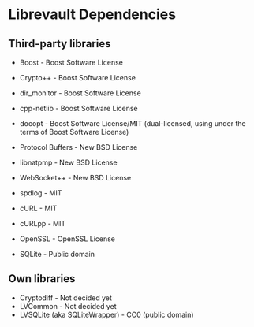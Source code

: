 Librevault Dependencies
=======================

Third-party libraries
---------------------
- Boost - Boost Software License
- Crypto++ - Boost Software License
- dir_monitor - Boost Software License
- cpp-netlib - Boost Software License
- docopt - Boost Software License/MIT (dual-licensed, using under the terms of Boost Software License)

- Protocol Buffers - New BSD License
- libnatpmp - New BSD License
- WebSocket++ - New BSD License

- spdlog - MIT
- cURL - MIT
- cURLpp - MIT

- OpenSSL - OpenSSL License

- SQLite - Public domain

Own libraries
-------------
- Cryptodiff - Not decided yet
- LVCommon - Not decided yet
- LVSQLite (aka SQLiteWrapper) - CC0 (public domain)